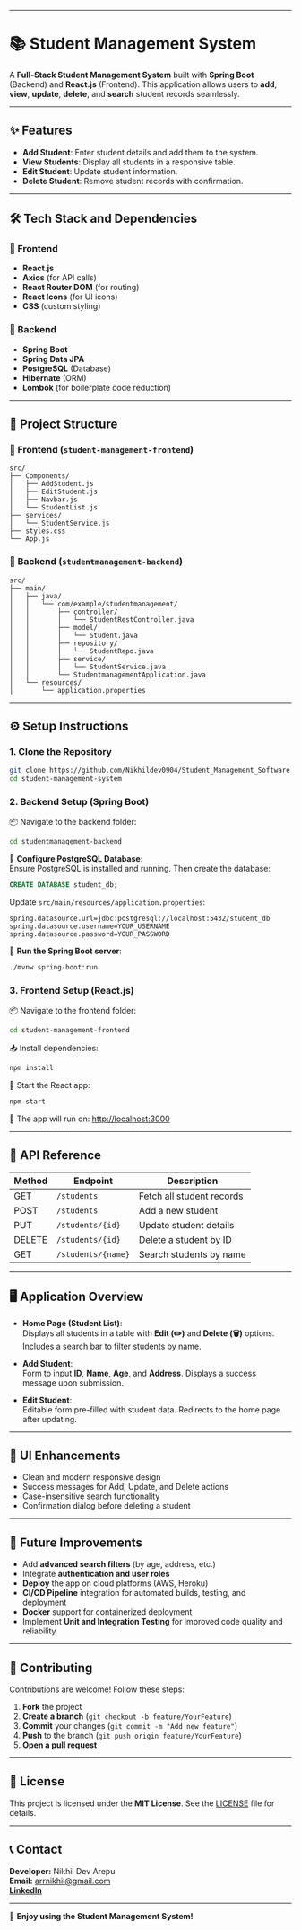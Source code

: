 

---

# 📚 Student Management System

A **Full-Stack Student Management System** built with **Spring Boot** (Backend) and **React.js** (Frontend). This application allows users to **add**, **view**, **update**, **delete**, and **search** student records seamlessly.

---

## ✨ Features

- **Add Student**: Enter student details and add them to the system.  
- **View Students**: Display all students in a responsive table.  
- **Edit Student**: Update student information.  
- **Delete Student**: Remove student records with confirmation.  

---

## 🛠️ Tech Stack and Dependencies

### 🔹 Frontend
- **React.js**  
- **Axios** (for API calls)  
- **React Router DOM** (for routing)  
- **React Icons** (for UI icons)  
- **CSS** (custom styling)  

### 🔹 Backend
- **Spring Boot**  
- **Spring Data JPA**  
- **PostgreSQL** (Database)  
- **Hibernate** (ORM)  
- **Lombok** (for boilerplate code reduction)  

---

## 📂 Project Structure

### 🔹 Frontend (`student-management-frontend`)
```
src/
├── Components/
│   ├── AddStudent.js
│   ├── EditStudent.js
│   ├── Navbar.js
│   └── StudentList.js
├── services/
│   └── StudentService.js
├── styles.css
└── App.js
```

### 🔹 Backend (`studentmanagement-backend`)
```
src/
├── main/
│   ├── java/
│   │   └── com/example/studentmanagement/
│   │       ├── controller/
│   │       │   └── StudentRestController.java
│   │       ├── model/
│   │       │   └── Student.java
│   │       ├── repository/
│   │       │   └── StudentRepo.java
│   │       ├── service/
│   │       │   └── StudentService.java
│   │       └── StudentmanagementApplication.java
│   └── resources/
│       └── application.properties
```

---

## ⚙️ Setup Instructions

### 1. Clone the Repository
```bash
git clone https://github.com/Nikhildev0904/Student_Management_Software.git
cd student-management-system
```

### 2. Backend Setup (Spring Boot)

📦 Navigate to the backend folder:
```bash
cd studentmanagement-backend
```

📌 **Configure PostgreSQL Database**:  
Ensure PostgreSQL is installed and running. Then create the database:
```sql
CREATE DATABASE student_db;
```

Update `src/main/resources/application.properties`:
```properties
spring.datasource.url=jdbc:postgresql://localhost:5432/student_db  
spring.datasource.username=YOUR_USERNAME  
spring.datasource.password=YOUR_PASSWORD  
```

🚀 **Run the Spring Boot server**:
```bash
./mvnw spring-boot:run
```

### 3. Frontend Setup (React.js)

📦 Navigate to the frontend folder:
```bash
cd student-management-frontend
```

📥 Install dependencies:
```bash
npm install
```

🚀 Start the React app:
```bash
npm start
```

📍 The app will run on: [http://localhost:3000](http://localhost:3000)

---

## 🔗 API Reference

| Method | Endpoint             | Description                    |
|--------|----------------------|--------------------------------|
| GET    | `/students`          | Fetch all student records      |
| POST   | `/students`          | Add a new student              |
| PUT    | `/students/{id}`     | Update student details         |
| DELETE | `/students/{id}`     | Delete a student by ID         |
| GET    | `/students/{name}`   | Search students by name        |

---

## 🖥️ Application Overview

- **Home Page (Student List)**:  
  Displays all students in a table with **Edit (✏️)** and **Delete (🗑️)** options. Includes a search bar to filter students by name.

- **Add Student**:  
  Form to input **ID**, **Name**, **Age**, and **Address**. Displays a success message upon submission.

- **Edit Student**:  
  Editable form pre-filled with student data. Redirects to the home page after updating.

---

## 🎨 UI Enhancements

- Clean and modern responsive design  
- Success messages for Add, Update, and Delete actions  
- Case-insensitive search functionality  
- Confirmation dialog before deleting a student  

---

## 🚀 Future Improvements

 
- Add **advanced search filters** (by age, address, etc.)  
- Integrate **authentication and user roles**  
- **Deploy** the app on cloud platforms (AWS, Heroku)
- **CI/CD Pipeline** integration for automated builds, testing, and deployment
- **Docker** support for containerized deployment
- Implement **Unit and Integration Testing** for improved code quality and reliability

---

## 🤝 Contributing

Contributions are welcome! Follow these steps:

1. **Fork** the project  
2. **Create a branch** (`git checkout -b feature/YourFeature`)  
3. **Commit** your changes (`git commit -m "Add new feature"`)  
4. **Push** to the branch (`git push origin feature/YourFeature`)  
5. **Open a pull request**  

---

## 📝 License

This project is licensed under the **MIT License**. See the [LICENSE](LICENSE) file for details.

---

## 📞 Contact

**Developer:** Nikhil Dev Arepu  
**Email:** arrnikhil@gmail.com  
     [**LinkedIn**](https://www.linkedin.com/in/nikhil-dev-arepu/)

---

🎉 **Enjoy using the Student Management System!**
